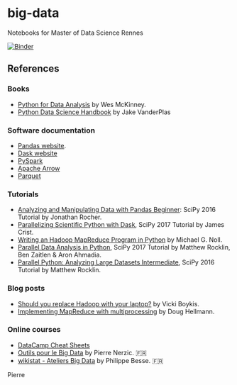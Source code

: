 # big-data
Notebooks for Master of Data Science Rennes 

[![Binder](https://mybinder.org/badge.svg)](https://mybinder.org/v2/gh/pnavaro/big-data/master)


## References

### Books
  * [Python for Data Analysis](https://github.com/wesm/pydata-book) by Wes McKinney.
  * [Python Data Science Handbook](https://github.com/jakevdp/PythonDataScienceHandbook) by Jake VanderPlas
  
### Software documentation
  * [Pandas website](http://pandas.pydata.org).
  * [Dask website](https://dask.pydata.org/)
  * [PySpark](http://spark.apache.org/docs/latest/api/python/index.html)
  * [Apache Arrow](https://arrow.apache.org/docs/python/index.html)
  * [Parquet](https://parquet.apache.org)

### Tutorials
  * [Analyzing and Manipulating Data with Pandas Beginner](https://youtu.be/6ohWS7J1hVA): SciPy 2016 Tutorial by Jonathan Rocher.
  * [Parallelizing Scientific Python with Dask](https://youtu.be/mbfsog3e5DA), SciPy 2017 Tutorial by James Crist.
  * [Writing an Hadoop MapReduce Program in Python](http://www.michael-noll.com/tutorials/writing-an-hadoop-mapreduce-program-in-python/) by Michael G. Noll.
  * [Parallel Data Analysis in Python](https://www.youtube.com/watch?v=a8gpcnmggiU), SciPy 2017 Tutorial by Matthew Rocklin, Ben Zaitlen & Aron Ahmadia.
  * [Parallel Python: Analyzing Large Datasets Intermediate](https://www.youtube.com/watch?v=5Md_sSsN51k), SciPy 2016 Tutorial by Matthew Rocklin.

### Blog posts
  * [Should you replace Hadoop with your laptop?](http://veekaybee.github.io) by Vicki Boykis.
  * [Implementing MapReduce with multiprocessing](https://pymotw.com/2/multiprocessing/mapreduce.html) by Doug Hellmann.


### Online courses
  * [DataCamp Cheat Sheets](https://www.datacamp.com/community/data-science-cheatsheets)
  * [Outils pour le Big Data](https://perso.univ-rennes1.fr/pierre.nerzic/Hadoop/) by Pierre Nerzic. 🇫🇷
  * [wikistat - Ateliers Big Data](https://github.com/wikistat/Ateliers-Big-Data) by Philippe Besse. 🇫🇷



Pierre
